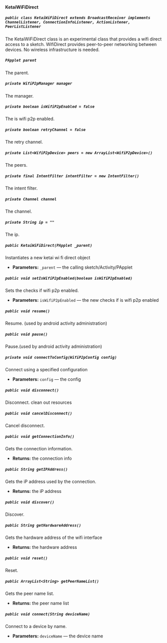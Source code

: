 #### KetaiWiFiDirect

##### `public class KetaiWiFiDirect extends BroadcastReceiver implements   ChannelListener, ConnectionInfoListener, ActionListener,   PeerListListener`

The KetaiWiFiDirect class is an experimental class that provides a wifi direct access to a sketch. WifiDirect provides peer-to-peer networking between devices. No wireless infrastructure is needed.

##### `PApplet parent`

The parent.

##### `private WifiP2pManager manager`

The manager.

##### `private boolean isWifiP2pEnabled = false`

The is wifi p2p enabled.

##### `private boolean retryChannel = false`

The retry channel.

##### `private List<WifiP2pDevice> peers = new ArrayList<WifiP2pDevice>()`

The peers.

##### `private final IntentFilter intentFilter = new IntentFilter()`

The intent filter.

##### `private Channel channel`

The channel.

##### `private String ip = ""`

The ip.

##### `public KetaiWiFiDirect(PApplet _parent)`

Instantiates a new ketai wi fi direct object

 * **Parameters:** `_parent` — the calling sketch/Activity/PApplet

##### `public void setIsWifiP2pEnabled(boolean isWifiP2pEnabled)`

Sets the checks if wifi p2p enabled.

 * **Parameters:** `isWifiP2pEnabled` — the new checks if is wifi p2p enabled

##### `public void resume()`

Resume. (used by android activity administration)

##### `public void pause()`

Pause.(used by android activity administration)

##### `private void connectToConfig(WifiP2pConfig config)`

Connect using a specified configuration

 * **Parameters:** `config` — the config

##### `public void disconnect()`

Disconnect. clean out resources

##### `public void cancelDisconnect()`

Cancel disconnect.

##### `public void getConnectionInfo()`

Gets the connection information.

 * **Returns:** the connection info

##### `public String getIPAddress()`

Gets the iP address used by the connection.

 * **Returns:** the iP address

##### `public void discover()`

Discover.

##### `public String getHardwareAddress()`

Gets the hardware address of the wifi interface

 * **Returns:** the hardware address

##### `public void reset()`

Reset.

##### `public ArrayList<String> getPeerNameList()`

Gets the peer name list.

 * **Returns:** the peer name list

##### `public void connect(String deviceName)`

Connect to a device by name.

 * **Parameters:** `deviceName` — the device name
